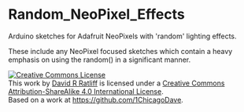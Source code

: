 Random_NeoPixel_Effects
=======================

Arduino sketches for Adafruit NeoPixels with 'random' lighting effects.

These include any NeoPixel focused sketches which contain a heavy emphasis on using the random() in a significant manner.

<a rel="license" href="http://creativecommons.org/licenses/by-sa/4.0/"><img alt="Creative Commons License" style="border-width:0" src="http://i.creativecommons.org/l/by-sa/4.0/88x31.png" /></a><br />This work by <a xmlns:cc="http://creativecommons.org/ns#" href="https://github.com/1ChicagoDave" property="cc:attributionName" rel="cc:attributionURL">David R Ratliff</a> is licensed under a <a rel="license" href="http://creativecommons.org/licenses/by-sa/4.0/">Creative Commons Attribution-ShareAlike 4.0 International License</a>.<br />Based on a work at <a xmlns:dct="http://purl.org/dc/terms/" href="https://github.com/1ChicagoDave" rel="dct:source">https://github.com/1ChicagoDave</a>.
